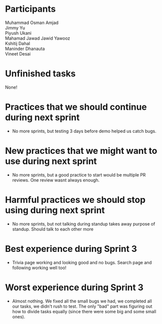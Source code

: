 # Participants 
Muhammad Osman Amjad  
Jimmy Yu  
Piyush Ukani  
Mahamad Jawad Jawid Yawooz  
Kshitij Dahal  
Maninder Dhanauta  
Vineet Desai  

# Unfinished tasks
None!  

# Practices that we should continue during next sprint
- No more sprints, but testing 3 days before demo helped us catch bugs.

# New practices that we might want to use during next sprint
- No more sprints, but a good practice to start would be multiple PR reviews. One review wasnt always enough.

# Harmful practices we should stop using during next sprint
- No more sprints, but not talking during standup takes away purpose of standup. Should talk to each other more   

# Best experience during Sprint 3
- Trivia page working and looking good and no bugs. Search page and following working well too!

# Worst experience during Sprint 3
- Almost nothing. We fixed all the small bugs we had, we completed all our tasks, we didn't rush to test. The only "bad" part was figuring out how to divide tasks equally (since there were some big and some small ones).
